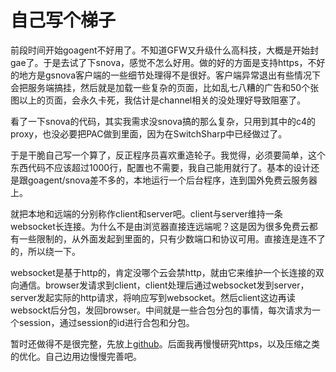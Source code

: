 # 自己写个梯子

前段时间开始goagent不好用了。不知道GFW又升级什么高科技，大概是开始封gae了。于是去试了下snova，感觉不怎么好用。做的好的方面是支持https，不好的地方是gsnova客户端的一些细节处理得不是很好。客户端异常退出有些情况下会把服务端搞挂，然后就是加载一些复杂的页面，比如乱七八糟的广告和50个张图以上的页面，会永久卡死，我估计是channel相关的没处理好导致阻塞了。

看了一下snova的代码，其实我需求没snova搞的那么复杂，只用到其中的c4的proxy，也没必要把PAC做到里面，因为在SwitchSharp中已经做过了。

于是干脆自己写一个算了，反正程序员喜欢重造轮子。我觉得，必须要简单，这个东西代码不应该超过1000行，配置也不需要，我自己能用就行了。基本的设计还是跟goagent/snova差不多的，本地运行一个后台程序，连到国外免费云服务器上。

就把本地和远端的分别称作client和server吧。client与server维持一条websocket长连接。为什么不是由浏览器直接连远端呢？这是因为很多免费云都有一些限制的，从外面发起到里面的，只有少数端口和协议可用。直接连是连不了的，所以绕一下。

websocket是基于http的，肯定没哪个云会禁http，就由它来维护一个长连接的双向通信。browser发请求到client，client处理后通过websocket发到server，server发起实际的http请求，将响应写到websocket。然后client这边再读websockt后分包，发回browser。中间就是一些合包分包的事情，每次请求为一个session，通过session的id进行合包和分包。

暂时还做得不是很完整，先放上[github](https://github.com/tiancaiamao/n6bagent)。后面我再慢慢研究https，以及压缩之类的优化。自己边用边慢慢完善吧。



